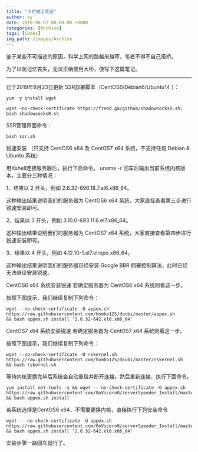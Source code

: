 ```yaml
---
title: "大桥施工笔记"
author: xy
date: 2018-08-07 00:00:00 +0800
categories: [Archive]
tags: [Codes]
img_path: /images/Archive
---
```


鉴于某些不可描述的原因，科学上网的路越来越窄，笔者不得不自己搭桥。

为了以防记忆丧失，无法正确使用大桥，便写下这篇笔记。

 ---

已于2019年8月23日更新
SSR部署脚本（CentOS6/Debian6/Ubuntu14 ）：
```
yum -y install wget

wget –no-check-certificate https://freed.ga/github/shadowsocksR.sh; bash shadowsocksR.sh
```
SSR管理界面命令：
```
bash ssr.sh
```
锐速安装
（只支持 CentOS6 x64 及 CentOS7 x64 系统，不支持任何 Debian & Ubuntu 系统）

用Xshell连接服务器后，执行下面命令。
uname -r
回车后输出当前系统内核版本。主要分三种情况：

1、结果以 2 开头，例如 2.6.32-696.18.7.el6.x86_64。

这种输出结果说明我们的服务器为 CentOS6 x64 系统，大家直接查看第三步进行锐速安装即可。

2、结果以 3 开头，例如 3.10.0-693.11.6.el7.x86_64。

这种输出结果说明我们的服务器为 CentOS7 x64 系统，大家直接查看第四步进行锐速安装即可。

3、结果以 4 开头，例如 4.12.10-1.el7.elrepo.x86_64。

这种输出结果说明我们的服务器已经安装 Google BBR 拥塞控制算法，此时已经无法继续安装锐速。

CentOS6 x64 系统安装锐速
若确定服务器为 CentOS6 x64 系统则看这一步。

按照下图提示，我们继续复制下列命令：
```
wget --no-check-certificate -O appex.sh
https://raw.githubusercontent.com/hombo125/doubi/master/appex.sh
&& bash appex.sh install '2.6.32-642.el6.x86_64'
 ```
CentOS7 x64 系统安装锐速
若确定服务器为 CentOS7 x64 系统则看这一步。

按照下图提示，我们继续复制下列命令：
```
wget --no-check-certificate -O rskernel.sh
https://raw.githubusercontent.com/hombo125/doubi/master/rskernel.sh
&& bash rskernel.sh
```
等待内核更换完毕后系统会自动重启并断开连接。然后重新连接，执行下面命令。
```
yum install net-tools -y && wget -- no-check-certificate -O appex.sh
https://raw.githubusercontent.com/0oVicero0/serverSpeeder_Install/master/appex.sh
&& bash appex.sh install
```

若系统选择是CentOS6 x64，不需要更换内核，直接执行下列安装命令

```
wget -- no-check-certificate -O appex.sh https://raw.githubusercontent.com/0oVicero0/serverSpeeder_Install/master/appex.sh
&& bash appex.sh install '2.6.32-642.el6.x86_64'
```
安装步骤一路回车就行了。